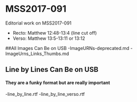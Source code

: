 # MSS2017-091
Editorial work on MSS2017-091

- Recto: Matthew 12:48-13:4
(line cut off)
- Verso: Matthew 13:5-13:11 or 13:12

##All Images Can Be on USB
-ImageURNs-deprecated.md
-ImageUrns_Links_Thumbs.md

## Line by Lines Can Be on USB
#### They are a funky format but are really important
-line_by_line.rtf
-line_by_line_verso.rtf
